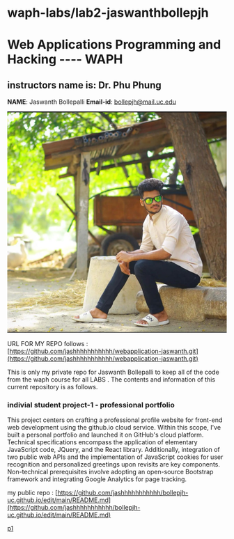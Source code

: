 # waph-labs/lab2-jaswanthbollepjh
# Web Applications Programming and Hacking ---- WAPH
## instructors name is: Dr. Phu Phung
**NAME**: Jaswanth Bollepalli
**Email-id**: bollepjh@mail.uc.edu 

![Jaswanth Bollepalli Headshot](images/jashheadshot.jpeg)

 URL FOR MY REPO follows : [https://github.com/jashhhhhhhhhhh/webapplication-jaswanth.git](https://github.com/jashhhhhhhhhhh/webapplication-jaswanth.git)

This is only my private repo for Jaswanth Bollepalli to keep all of the code from the waph course for all LABS . The contents and information of this current repository is as follows.

### indivial student project-1 - professional portfolio 
This project centers on crafting a professional profile website for front-end web development using the github.io cloud service. Within this scope, I've built a personal portfolio and launched it on GitHub's cloud platform. Technical specifications encompass the application of elementary JavaScript code, JQuery, and the React library. Additionally, integration of two public web APIs and the implementation of JavaScript cookies for user recognition and personalized greetings upon revisits are key components. Non-technical prerequisites involve adopting an open-source Bootstrap framework and integrating Google Analytics for page tracking.

my public repo : [https://github.com/jashhhhhhhhhhh/bollepjh-uc.github.io/edit/main/README.md](https://github.com/jashhhhhhhhhhh/bollepjh-uc.github.io/edit/main/README.md)

[p1](labReports/p1)







